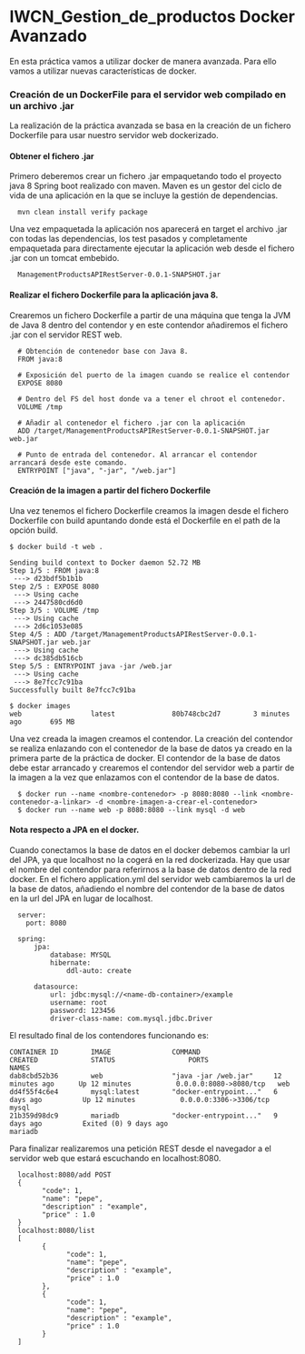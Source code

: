 # IWCN_Gestion_de_productos Docker Avanzado

En esta práctica vamos a utilizar docker de manera avanzada. Para ello vamos a utilizar
nuevas características de docker.

### Creación de un DockerFile para el servidor web compilado en un archivo .jar

La realización de la práctica avanzada se basa en la creación de un fichero Dockerfile
para usar nuestro servidor web dockerizado.

#### Obtener el fichero .jar

Primero deberemos crear un fichero .jar empaquetando todo el proyecto java 8 Spring boot realizado
con maven. Maven es un gestor del ciclo de vida de una aplicación en la que se incluye la
gestión de dependencias.

      mvn clean install verify package

Una vez empaquetada la aplicación nos aparecerá en target el archivo .jar con todas las dependencias, los
test pasados y completamente empaquetada para directamente ejecutar la aplicación web desde el fichero .jar
con un tomcat embebido.

      ManagementProductsAPIRestServer-0.0.1-SNAPSHOT.jar

#### Realizar el fichero Dockerfile para la aplicación java 8.

Crearemos un fichero Dockerfile a partir de una máquina que tenga la JVM de Java 8 dentro del contendor
y en este contendor añadiremos el fichero .jar con el servidor REST web.

      # Obtención de contenedor base con Java 8.
      FROM java:8

      # Exposición del puerto de la imagen cuando se realice el contendor
      EXPOSE 8080

      # Dentro del FS del host donde va a tener el chroot el contenedor.
      VOLUME /tmp

      # Añadir al contenedor el fichero .jar con la aplicación
      ADD /target/ManagementProductsAPIRestServer-0.0.1-SNAPSHOT.jar web.jar

      # Punto de entrada del contenedor. Al arrancar el contendor arrancará desde este comando.
      ENTRYPOINT ["java", "-jar", "/web.jar"]

#### Creación de la imagen a partir del fichero Dockerfile

Una vez tenemos el fichero Dockerfile creamos la imagen desde el fichero Dockerfile con build
apuntando donde está el Dockerfile en el path de la opción build.

    $ docker build -t web .

    Sending build context to Docker daemon 52.72 MB
    Step 1/5 : FROM java:8
     ---> d23bdf5b1b1b
    Step 2/5 : EXPOSE 8080
     ---> Using cache
     ---> 2447580cd6d0
    Step 3/5 : VOLUME /tmp
     ---> Using cache
     ---> 2d6c1053e085
    Step 4/5 : ADD /target/ManagementProductsAPIRestServer-0.0.1-SNAPSHOT.jar web.jar
     ---> Using cache
     ---> dc385db516cb
    Step 5/5 : ENTRYPOINT java -jar /web.jar
     ---> Using cache
     ---> 8e7fcc7c91ba
    Successfully built 8e7fcc7c91ba

    $ docker images
    web                 latest              80b748cbc2d7        3 minutes ago       695 MB

Una vez creada la imagen  creamos el contendor. La creación del contendor se realiza enlazando con el contenedor
de la base de datos ya creado en la primera parte de la práctica de docker. El contendor de la base de datos debe
estar arrancado y crearemos el contendor del servidor web a partir de la imagen a la vez que enlazamos con el contendor
de la base de datos.

      $ docker run --name <nombre-contenedor> -p 8080:8080 --link <nombre-contenedor-a-linkar> -d <nombre-imagen-a-crear-el-contenedor>
      $ docker run --name web -p 8080:8080 --link mysql -d web

#### Nota respecto a JPA en el docker.

Cuando conectamos la base de datos en el docker debemos cambiar la url del JPA, ya que localhost no la cogerá en la red dockerizada. Hay que
usar el nombre del contendor para referirnos a la base de datos dentro de la red docker. En el fichero application.yml del servidor web cambiaremos
la url de la base de datos, añadiendo el nombre del contendor de la base de datos en la url del JPA en lugar de localhost.

      server:
        port: 8080

      spring:
          jpa:
              database: MYSQL
              hibernate:
                  ddl-auto: create

          datasource:
              url: jdbc:mysql://<name-db-container>/example
              username: root
              password: 123456
              driver-class-name: com.mysql.jdbc.Driver

El resultado final de los contendores funcionando es:

    CONTAINER ID        IMAGE               COMMAND                  CREATED             STATUS                  PORTS                    NAMES
    dab8cbd52b36        web                 "java -jar /web.jar"     12 minutes ago      Up 12 minutes           0.0.0.0:8080->8080/tcp   web
    dd4f55f4c6e4        mysql:latest        "docker-entrypoint..."   6 days ago          Up 12 minutes           0.0.0.0:3306->3306/tcp   mysql
    21b359d98dc9        mariadb             "docker-entrypoint..."   9 days ago          Exited (0) 9 days ago                            mariadb

Para finalizar realizaremos una petición REST desde el navegador a el servidor web que estará escuchando en localhost:8080.

      localhost:8080/add POST
      {
            "code": 1,
            "name": "pepe",
            "description" : "example",
            "price" : 1.0
      }
      localhost:8080/list
      [
            {
                  "code": 1,
                  "name": "pepe",
                  "description" : "example",
                  "price" : 1.0
            },
            {
                  "code": 1,
                  "name": "pepe",
                  "description" : "example",
                  "price" : 1.0
            }
      ]
